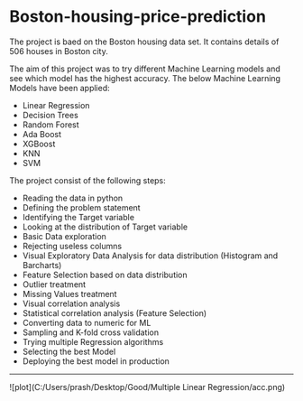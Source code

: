 # Boston-housing-price-prediction

The project is baed on the Boston housing data set. It contains details of 506 houses in Boston city. 

The aim of this project was to try different Machine Learning models and see which model has the highest accuracy. The below Machine Learning Models have been applied:
- Linear Regression
- Decision Trees
- Random Forest
- Ada Boost
- XGBoost
- KNN
- SVM

The project consist of the following steps:

- Reading the data in python
- Defining the problem statement
- Identifying the Target variable
- Looking at the distribution of Target variable
- Basic Data exploration
- Rejecting useless columns
- Visual Exploratory Data Analysis for data distribution (Histogram and Barcharts)
- Feature Selection based on data distribution
- Outlier treatment
- Missing Values treatment
- Visual correlation analysis
- Statistical correlation analysis (Feature Selection)
- Converting data to numeric for ML
- Sampling and K-fold cross validation
- Trying multiple Regression algorithms
- Selecting the best Model
- Deploying the best model in production


--------------------------------------------------------------------------------------------------------------------------------------------------------------------------------

![plot](C:/Users/prash/Desktop/Good/Multiple Linear Regression/acc.png)
